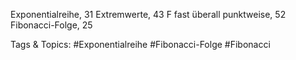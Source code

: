 Exponentialreihe, 31
Extremwerte, 43
F
fast überall punktweise, 52
Fibonacci-Folge, 25

   Tags & Topics:
   #Exponentialreihe
   #Fibonacci-Folge
   #Fibonacci
